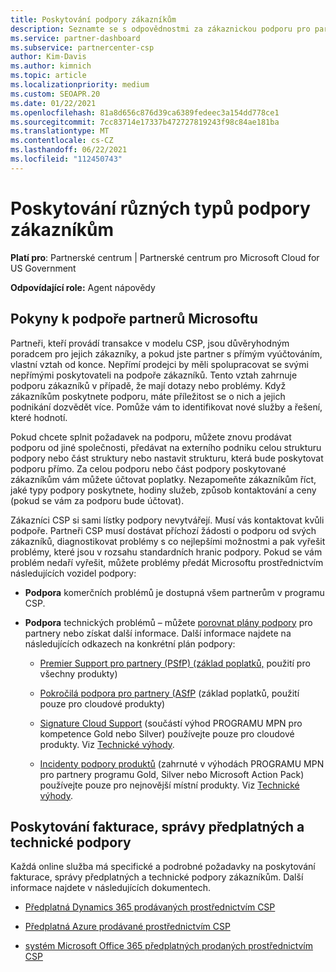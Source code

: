```yaml
---
title: Poskytování podpory zákazníkům
description: Seznamte se s odpovědnostmi za zákaznickou podporu pro partnery v programu CSP. Zahrnuje podporu pro fakturaci, správu předplatných a technické problémy.
ms.service: partner-dashboard
ms.subservice: partnercenter-csp
author: Kim-Davis
ms.author: kimnich
ms.topic: article
ms.localizationpriority: medium
ms.custom: SEOAPR.20
ms.date: 01/22/2021
ms.openlocfilehash: 81a8d656c876d39ca6389fedeec3a154dd778ce1
ms.sourcegitcommit: 7cc83714e17337b472727819243f98c84ae181ba
ms.translationtype: MT
ms.contentlocale: cs-CZ
ms.lasthandoff: 06/22/2021
ms.locfileid: "112450743"
---
```

# <a name="providing-different-types-of-support-to-your-customers"></a>Poskytování různých typů podpory zákazníkům

**Platí pro**: Partnerské centrum | Partnerské centrum pro Microsoft Cloud for US Government

**Odpovídající role:** Agent nápovědy

## <a name="microsoft-partner-support-guidance"></a>Pokyny k podpoře partnerů Microsoftu

Partneři, kteří provádí transakce v modelu CSP, jsou důvěryhodným poradcem pro jejich zákazníky, a pokud jste partner s přímým vyúčtováním, vlastní vztah od konce. Nepřímí prodejci by měli spolupracovat se svými nepřímými poskytovateli na podpoře zákazníků. Tento vztah zahrnuje podporu zákazníků v případě, že mají dotazy nebo problémy. Když zákazníkům poskytnete podporu, máte příležitost se o nich a jejich podnikání dozvědět více. Pomůže vám to identifikovat nové služby a řešení, které hodnotí.

Pokud chcete splnit požadavek na podporu, můžete znovu prodávat podporu od jiné společnosti, předávat na externího podniku celou strukturu podpory nebo část struktury nebo nastavit strukturu, která bude poskytovat podporu přímo. Za celou podporu nebo část podpory poskytované zákazníkům vám můžete účtovat poplatky. Nezapomeňte zákazníkům říct, jaké typy podpory poskytnete, hodiny služeb, způsob kontaktování a ceny (pokud se vám za podporu bude účtovat).

Zákazníci CSP si sami lístky podpory nevytvářejí. Musí vás kontaktovat kvůli podpoře. Partneři CSP musí dostávat příchozí žádosti o podporu od svých zákazníků, diagnostikovat problémy s co nejlepšími možnostmi a pak vyřešit problémy, které jsou v rozsahu standardních hranic podpory. Pokud se vám problém nedaří vyřešit, můžete problémy předát Microsoftu prostřednictvím následujících vozidel podpory:

- **Podpora** komerčních problémů je dostupná všem partnerům v programu CSP.

- **Podpora** technických problémů – můžete [porovnat plány podpory](https://partner.microsoft.com/support/partnersupport) pro partnery nebo získat další informace. Další informace najdete na následujících odkazech na konkrétní plán podpory:

  - [Premier Support pro partnery (PSfP) (základ poplatků,](https://partner.microsoft.com/support/microsoft-services-premier-support) použití pro všechny produkty)

  - [Pokročilá podpora pro partnery (ASfP](https://partner.microsoft.com/support/advanced-cloud-support) (základ poplatků, použití pouze pro cloudové produkty)

  - [Signature Cloud Support](manage-your-partner-network-benefits.md) (součástí výhod PROGRAMU MPN pro kompetence Gold nebo Silver) používejte pouze pro cloudové produkty. Viz [Technické výhody](mpn-benefits-technical-support.md).

  - [Incidenty podpory produktů](manage-your-partner-network-benefits.md) (zahrnuté v výhodách PROGRAMU MPN pro partnery programu Gold, Silver nebo Microsoft Action Pack) používejte pouze pro nejnovější místní produkty. Viz [Technické výhody](mpn-benefits-technical-support.md).

## <a name="providing-billing-subscription-management-and-technical-support"></a>Poskytování fakturace, správy předplatných a technické podpory 

Každá online služba má specifické a podrobné požadavky na poskytování fakturace, správy předplatných a technické podpory zákazníkům. Další informace najdete v následujících dokumentech.

- [Předplatná Dynamics 365 prodávaných prostřednictvím CSP](https://www.microsoftpartnercommunity.com/t5/CSP/Microsoft-Partner-Support-Guidance/m-p/5262#M30)

- [Předplatná Azure prodávané prostřednictvím CSP](https://www.microsoftpartnercommunity.com/t5/CSP/Microsoft-Partner-Support-Guidance/m-p/5263#M31)

- [systém Microsoft Office 365 předplatných prodaných prostřednictvím CSP](https://www.microsoftpartnercommunity.com/t5/CSP/Microsoft-Partner-Support-Guidance/m-p/5264#M32)
